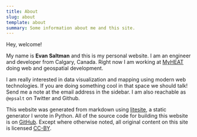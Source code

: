 ```yaml
---
title: About
slug: about
template: about
summary: Some information about me and this site.
---
```


Hey, welcome! 

My name is **Evan Saltman** and this is my personal website. I am an
engineer and developer from Calgary, Canada. Right now I am working at
[MyHEAT][myheat] doing web and geospatial development.

I am really interested in data visualization and mapping using modern
web technologies. If you are doing something cool in that space we
should talk! Send me a note at the email address in the sidebar. I am
also reachable as <code>@epsalt</code> on Twitter and Github.

This website was generated from markdown using [litesite][static], a
static generator I wrote in Python. All of the source code for
building this website is on [GitHub][homepage]. Except where otherwise
noted, all original content on this site is licensed [CC-BY][cc].

[cc]: https://creativecommons.org/licenses/by/4.0/
[homepage]: https://github.com/epsalt/homepage
[myheat]: https://myheat.ca/
[static]: https://github.com/epsalt/litesite
